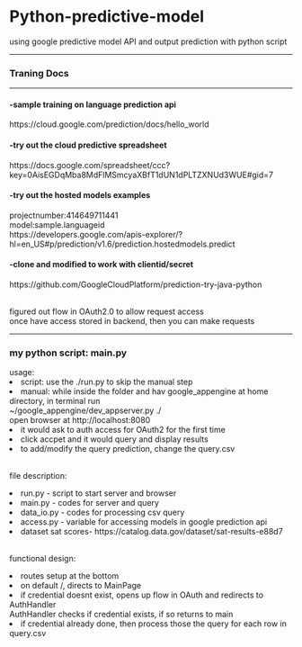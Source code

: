 # Python-predictive-model
using google predictive model API and output prediction with python script
<hr>

<h3>Traning Docs</h3>
<hr>
<h4>-sample training on language prediction api</h4>
https://cloud.google.com/prediction/docs/hello_world
<br>
<h4>-try out the cloud predictive spreadsheet</h4>
https://docs.google.com/spreadsheet/ccc?key=0AisEGDqMba8MdFlMSmcyaXBfT1dUN1dPLTZXNUd3WUE#gid=7
<br>
<h4>-try out the hosted models examples </h4>
projectnumber:414649711441
<br>model:sample.languageid
<br>https://developers.google.com/apis-explorer/?hl=en_US#p/prediction/v1.6/prediction.hostedmodels.predict

<h4>-clone and modified to work with clientid/secret </h4>
https://github.com/GoogleCloudPlatform/prediction-try-java-python

<br> figured out flow in OAuth2.0 to allow request access
<br> once have access stored in backend, then you can make requests

<hr>
<h3> my python script: main.py</h3>
usage:
<li> script: use the ./run.py to skip the manual step</li>
<li> manual: while inside the folder and hav google_appengine at home directory, in terminal run
<br> ~/google_appengine/dev_appserver.py ./
<br> open browser at http://localhost:8080</li>
<li> it would ask to auth access for OAuth2 for the first time</li>
<li> click accpet and it would query and display results</li>
<li> to add/modify the query prediction, change the query.csv </li>

<br> file description:
<li> run.py - script to start server and browser</li>
<li> main.py - codes for server and query</li>
<li> data_io.py - codes for processing csv query</li>
<li> access.py - variable for accessing models in google prediction api</li>
<li> dataset sat scores- https://catalog.data.gov/dataset/sat-results-e88d7

<br> functional design:
<li> routes setup at the bottom</li>
<li> on default /, directs to MainPage </li>
<li> if credential doesnt exist, opens up flow in OAuth and redirects to AuthHandler
<br> AuthHandler checks if credential exists, if so returns to main</li>
<li> if credential already done, then process those the query for each row in query.csv</li>
